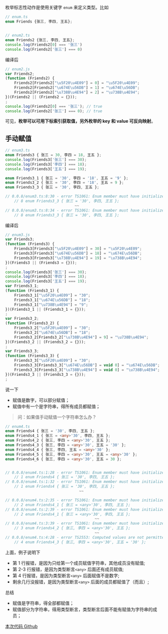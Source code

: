 

枚举标志性动作是使用关键字 `enum` 来定义类型。比如

```typescript
// enum.ts
enum Friends {张三, 李四, 王五};
```

## 

```typescript
// enum2.ts
enum Friends2 {张三, 李四, 王五};
console.log(Friends2[0] === '张三')
console.log(Friends2['张三'] === 0)
```

编译后

```javascript
// enum2.js
var Friends2;
(function (Friends2) {
    Friends2[Friends2["\u5F20\u4E09"] = 0] = "\u5F20\u4E09";
    Friends2[Friends2["\u674E\u56DB"] = 1] = "\u674E\u56DB";
    Friends2[Friends2["\u738B\u4E94"] = 2] = "\u738B\u4E94";
})(Friends2 || (Friends2 = {}));
;
console.log(Friends2[0] === '张三'); // true
console.log(Friends2['张三'] === 0); // true
```

可见，**枚举可以可用下标索引获取值，另外枚举的 key 和 value 可反向映射**。

## 手动赋值
```typescript
// enum3.ts
enum Friends3 { 张三 = 30, 李四 = 18, 王五 };
console.log(Friends3['张三'] === 30);
console.log(Friends3['李四'] === 18);
console.log(Friends3['王五'] === 19);

enum Friends3_1 { 张三 = '30', 李四 = '18', 王五 = '9' };
enum Friends3_2 { 张三 = '30', 李四 = '18', 王五 = 9 };
enum Friends3_3 { 张三 = '30', 李四, 王五 };

// 0.0.8/enum3.ts:8:30 - error TS1061: Enum member must have initializer.
    // 8 enum Friends3_3 { 张三 = '30', 李四, 王五 };
                               ~~
// 0.0.8/enum3.ts:8:34 - error TS1061: Enum member must have initializer.
    // 8 enum Friends3_3 { 张三 = '30', 李四, 王五 };
```

编译后

```typescript
// enum3.js
var Friends3;
(function (Friends3) {
    Friends3[Friends3["\u5F20\u4E09"] = 30] = "\u5F20\u4E09";
    Friends3[Friends3["\u674E\u56DB"] = 18] = "\u674E\u56DB";
    Friends3[Friends3["\u738B\u4E94"] = 19] = "\u738B\u4E94";
})(Friends3 || (Friends3 = {}));
;
console.log(Friends3['张三'] === 30);
console.log(Friends3['李四'] === 18);
console.log(Friends3['王五'] === 19);
var Friends3_1;
(function (Friends3_1) {
    Friends3_1["\u5F20\u4E09"] = "30";
    Friends3_1["\u674E\u56DB"] = "18";
    Friends3_1["\u738B\u4E94"] = "9";
})(Friends3_1 || (Friends3_1 = {}));
;
var Friends3_2;
(function (Friends3_2) {
    Friends3_2["\u5F20\u4E09"] = "30";
    Friends3_2["\u674E\u56DB"] = "18";
    Friends3_2[Friends3_2["\u738B\u4E94"] = 9] = "\u738B\u4E94";
})(Friends3_2 || (Friends3_2 = {}));
;
var Friends3_3;
(function (Friends3_3) {
    Friends3_3["\u5F20\u4E09"] = "30";
    Friends3_3[Friends3_3["\u674E\u56DB"] = void 0] = "\u674E\u56DB";
    Friends3_3[Friends3_3["\u738B\u4E94"] = void 0] = "\u738B\u4E94";
})(Friends3_3 || (Friends3_3 = {}));
;
```

说一下
- 赋值是数字，可以部分赋值；
- 赋值中有一个是字符串，得所有成员都赋值；

> 问：如果值手动赋值一个字符串怎么办？

```typescript
// enum4.ts
enum Friends4 { 张三 = '30', 李四, 王五 };
enum Friends4_1 { 张三 = <any>'30', 李四, 王五 };
enum Friends4_2 { 张三, 李四 = <any>'30', 王五 };
enum Friends4_3 { 张三, 李四 = <any>'30', 王五 = '30' };
enum Friends4_4 { 张三, 李四, 王五 = <any>'30' };
enum Friends4_5 { 张三, 李四 = <any>'30', 王五 = <any>'30' };
enum Friends4_6 { 张三, 李四 = <any>'30', 王五 = 30 };


// 0.0.8/enum4.ts:1:28 - error TS1061: Enum member must have initializer.
    // 1 enum Friends4 { 张三 = '30', 李四, 王五 };
// 0.0.8/enum4.ts:1:32 - error TS1061: Enum member must have initializer.
    // 1 enum Friends4 { 张三 = '30', 李四, 王五 };
                                 ~~

// 0.0.8/enum4.ts:2:35 - error TS1061: Enum member must have initializer.
    // 2 enum Friends4_1 { 张三 = <any>'30', 李四, 王五 };
// 0.0.8/enum4.ts:2:39 - error TS1061: Enum member must have initializer.
    // 2 enum Friends4_1 { 张三 = <any>'30', 李四, 王五 };
                                        ~~
// 0.0.8/enum4.ts:3:39 - error TS1061: Enum member must have initializer.
    // 3 enum Friends4_2 { 张三, 李四 = <any>'30', 王五 };
                                        ~~
// 0.0.8/enum4.ts:4:28 - error TS2553: Computed values are not permitted in an enum with string valued members.
    // 4 enum Friends4_3 { 张三, 李四 = <any>'30', 王五 = '30' };
```

上面，例子说明下
- 第 1 行报错，是因为只给第一个成员赋值字符串，其他成员没有赋值;
- 第 2-3 行报错，是因为类型断言`<any>` 后面还有成员赋值;
- 第 4 行报错，是因为类型断言`<any>` 后面赋值不是数字;
- 剩余几行没报错，是因为类型断言`<any>` 后面的成员都赋值了（而且）;

总结
- 赋值是字符串，得全部都赋值；
- 赋值部分为字符串，得用类型断言，类型断言后面不能有赋值为字符串的成员；


[本次代码 Github](https://github.com/ruizhengyun/typescript-note/tree/feature_v0.0.8_20190626/notes/0.0.8)
